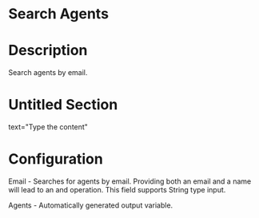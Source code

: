 ﻿# Search Agents

# Description

Search agents by email.

# Untitled Section

text="Type the content"

# Configuration

Email - Searches for agents by email. Providing both an email and a name will lead to an and operation. This field supports String type input.









Agents - Automatically generated output variable.
